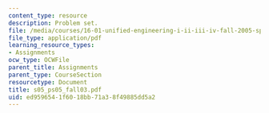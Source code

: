 ```yaml
---
content_type: resource
description: Problem set.
file: /media/courses/16-01-unified-engineering-i-ii-iii-iv-fall-2005-spring-2006/ed9596541f6018bb71a38f49885dd5a2_s05_ps05_fall03.pdf
file_type: application/pdf
learning_resource_types:
- Assignments
ocw_type: OCWFile
parent_title: Assignments
parent_type: CourseSection
resourcetype: Document
title: s05_ps05_fall03.pdf
uid: ed959654-1f60-18bb-71a3-8f49885dd5a2
---
```

